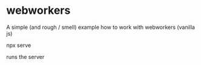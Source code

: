 # webworkers

A simple (and rough / smell) example how to work with webworkers (vanilla js)

npx serve

runs the server

